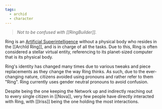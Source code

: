 ```yaml
---
tags:
  - archid
  - character
---
```

> *Not to be confused with [[RingBuilder]].*

Ring is an [Artificial Superintelligence](https://en.wikipedia.org/wiki/Artificial_intelligence) without a physical body who resides in the [[ArchId Ring]], and is in charge of all the tasks. Due to this, Ring is often considered a stellar virtual entity, referencing to its planet-sized computer that is its physical body.

Ring's identity has changed many times due to various tweaks and piece replacements as they change the way Ring thinks. As such, due to the ever-changing nature, citizens avoided using pronouns and rather refer to them "Ring". Ring currently uses gender neutral pronouns to avoid confusion.

Despite being the one keeping the Network up and indirectly reaching out to every single citizen in [[Nova]], very few people have directly interacted with Ring, with [[Iriss]] being the one holding the most interactions.